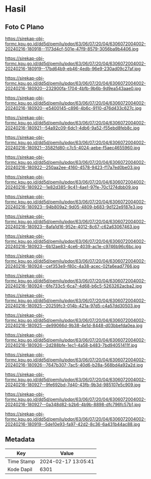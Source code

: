 # Hasil

## Foto C Plano

https://sirekap-obj-formc.kpu.go.id/dd5d/pemilu/pdpr/63/06/07/20/04/6306072004002-20240216-180918--1173d4cf-501e-47f9-8579-3056ba9b4406.jpg

https://sirekap-obj-formc.kpu.go.id/dd5d/pemilu/pdpr/63/06/07/20/04/6306072004002-20240216-180919--17bd64b9-eb46-4edb-96e9-230ad09c27af.jpg

https://sirekap-obj-formc.kpu.go.id/dd5d/pemilu/pdpr/63/06/07/20/04/6306072004002-20240216-180920--232900fa-1704-4bfb-9b6b-9d9ea543aae0.jpg

https://sirekap-obj-formc.kpu.go.id/dd5d/pemilu/pdpr/63/06/07/20/04/6306072004002-20240216-180920--e5400145-c896-4b6c-9110-d76d433c627c.jpg

https://sirekap-obj-formc.kpu.go.id/dd5d/pemilu/pdpr/63/06/07/20/04/6306072004002-20240216-180921--54a92c09-6dc1-4db6-9a52-f55ebd8feb8c.jpg

https://sirekap-obj-formc.kpu.go.id/dd5d/pemilu/pdpr/63/06/07/20/04/6306072004002-20240216-180921--3582fd80-c7c5-4024-aebe-f5aec4655960.jpg

https://sirekap-obj-formc.kpu.go.id/dd5d/pemilu/pdpr/63/06/07/20/04/6306072004002-20240216-180922--250aa2ee-4160-4578-9423-f17a7ed0be03.jpg

https://sirekap-obj-formc.kpu.go.id/dd5d/pemilu/pdpr/63/06/07/20/04/6306072004002-20240216-180922--1e82d385-9c41-4ae1-97fe-70c1274dbb09.jpg

https://sirekap-obj-formc.kpu.go.id/dd5d/pemilu/pdpr/63/06/07/20/04/6306072004002-20240216-180923--94b809a2-9d05-4809-b683-9d122e9187e3.jpg

https://sirekap-obj-formc.kpu.go.id/dd5d/pemilu/pdpr/63/06/07/20/04/6306072004002-20240216-180923--8afa1d16-952e-4012-8c67-c62a63067463.jpg

https://sirekap-obj-formc.kpu.go.id/dd5d/pemilu/pdpr/63/06/07/20/04/6306072004002-20240216-180923--6b12ae83-4ce6-4039-ac1e-c9746b96c6bc.jpg

https://sirekap-obj-formc.kpu.go.id/dd5d/pemilu/pdpr/63/06/07/20/04/6306072004002-20240216-180924--cef353e9-f80c-4a38-acec-02fa6ead7766.jpg

https://sirekap-obj-formc.kpu.go.id/dd5d/pemilu/pdpr/63/06/07/20/04/6306072004002-20240216-180924--6fe733c5-6ca7-4d68-b6c5-5263262acba2.jpg

https://sirekap-obj-formc.kpu.go.id/dd5d/pemilu/pdpr/63/06/07/20/04/6306072004002-20240216-180925--20259fc3-014b-421a-97d5-c4a57dd30503.jpg

https://sirekap-obj-formc.kpu.go.id/dd5d/pemilu/pdpr/63/06/07/20/04/6306072004002-20240216-180925--de99066d-9b38-4e1d-8448-d03bbefda0ea.jpg

https://sirekap-obj-formc.kpu.go.id/dd5d/pemilu/pdpr/63/06/07/20/04/6306072004002-20240216-180926--2d288bfe-1ec1-4a58-b483-7bd94051411f.jpg

https://sirekap-obj-formc.kpu.go.id/dd5d/pemilu/pdpr/63/06/07/20/04/6306072004002-20240216-180926--7647b307-7ac5-40d6-b28a-568bd4a92a2d.jpg

https://sirekap-obj-formc.kpu.go.id/dd5d/pemilu/pdpr/63/06/07/20/04/6306072004002-20240216-180927--9fe692bd-7d40-43fb-9b3d-985107e5c909.jpg

https://sirekap-obj-formc.kpu.go.id/dd5d/pemilu/pdpr/63/06/07/20/04/6306072004002-20240216-180927--0a348d82-b2b6-4b9b-8898-dfc796fc57b1.jpg

https://sirekap-obj-formc.kpu.go.id/dd5d/pemilu/pdpr/63/06/07/20/04/6306072004002-20240216-180919--5de10e93-fa97-42d2-8c36-6a431b44ac88.jpg


## Metadata

| Key        | Value               |
| ---------- | ------------------- |
| Time Stamp | 2024-02-17 13:05:41 |
| Kode Dapil | 6301                |



